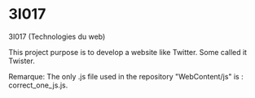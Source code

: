 # 3I017
3I017 (Technologies du web)

This project purpose is to develop a website like Twitter. Some called it Twister.

Remarque: The only .js file used in the repository "WebContent/js" is : correct_one_js.js.
